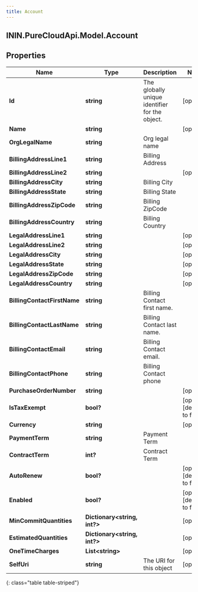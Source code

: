 ```yaml
---
title: Account
---
```

## ININ.PureCloudApi.Model.Account

## Properties

|Name | Type | Description | Notes|
|------------ | ------------- | ------------- | -------------|
| **Id** | **string** | The globally unique identifier for the object. | [optional] |
| **Name** | **string** |  | [optional] |
| **OrgLegalName** | **string** | Org legal name | |
| **BillingAddressLine1** | **string** | Billing Address | |
| **BillingAddressLine2** | **string** |  | [optional] |
| **BillingAddressCity** | **string** | Billing City | |
| **BillingAddressState** | **string** | Billing State | |
| **BillingAddressZipCode** | **string** | Billing ZipCode | |
| **BillingAddressCountry** | **string** | Billing Country | |
| **LegalAddressLine1** | **string** |  | [optional] |
| **LegalAddressLine2** | **string** |  | [optional] |
| **LegalAddressCity** | **string** |  | [optional] |
| **LegalAddressState** | **string** |  | [optional] |
| **LegalAddressZipCode** | **string** |  | [optional] |
| **LegalAddressCountry** | **string** |  | [optional] |
| **BillingContactFirstName** | **string** | Billing Contact first name. | |
| **BillingContactLastName** | **string** | Billing Contact last name. | |
| **BillingContactEmail** | **string** | Billing Contact email. | |
| **BillingContactPhone** | **string** | Billing Contact phone | |
| **PurchaseOrderNumber** | **string** |  | [optional] |
| **IsTaxExempt** | **bool?** |  | [optional] [default to false]|
| **Currency** | **string** |  | [optional] |
| **PaymentTerm** | **string** | Payment Term | |
| **ContractTerm** | **int?** | Contract Term | |
| **AutoRenew** | **bool?** |  | [optional] [default to false]|
| **Enabled** | **bool?** |  | [optional] [default to false]|
| **MinCommitQuantities** | **Dictionary&lt;string, int?&gt;** |  | [optional] |
| **EstimatedQuantities** | **Dictionary&lt;string, int?&gt;** |  | [optional] |
| **OneTimeCharges** | **List&lt;string&gt;** |  | [optional] |
| **SelfUri** | **string** | The URI for this object | [optional] |
{: class="table table-striped"}


